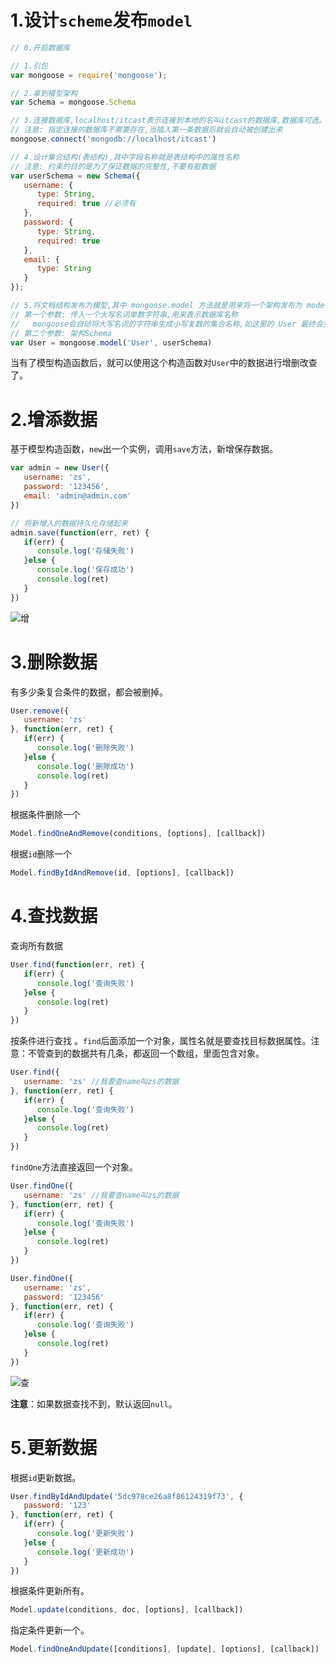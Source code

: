 # 1.设计`scheme`发布`model`

```js
// 0.开启数据库

// 1.引包
var mongoose = require('mongoose');

// 2.拿到模型架构
var Schema = mongoose.Schema

// 3.连接数据库,localhost/itcast表示连接到本地的名叫itcast的数据库,数据库可选。
// 注意: 指定连接的数据库不需要存在,当插入第一条数据后就会自动被创建出来
mongoose.connect('mongodb://localhost/itcast')

// 4.设计集合结构(表结构),其中字段名称就是表结构中的属性名称
// 注意: 约束的目的是为了保证数据的完整性,不要有脏数据
var userSchema = new Schema({
   username: {
      type: String,
      required: true //必须有
   },
   password: {
      type: String,
      required: true
   },
   email: {
      type: String
   }
});

// 5.将文档结构发布为模型,其中 mongoose.model 方法就是用来将一个架构发布为 model 的
// 第一个参数: 传入一个大写名词单数字符串,用来表示数据库名称
//   mongoose会自动将大写名词的字符串生成小写复数的集合名称,如这里的 User 最终会变成 users 集合名称
// 第二个参数: 架构Schema
var User = mongoose.model('User', userSchema)
```

当有了模型构造函数后，就可以使用这个构造函数对`User`中的数据进行增删改查了。

# 2.增添数据

基于模型构造函数，`new`出一个实例，调用`save`方法，新增保存数据。

```js
var admin = new User({
   username: 'zs',
   password: '123456',
   email: 'admin@admin.com'
})

// 将新增入的数据持久化存储起来
admin.save(function(err, ret) {
   if(err) {
      console.log('存储失败')
   }else {
      console.log('保存成功')
      console.log(ret)
   }
})
```

![增](C:\Users\lenovo\Desktop\2019年11月19日始\notes\MongoDB\img\增.PNG)

# 3.删除数据

有多少条复合条件的数据，都会被删掉。

```js
User.remove({
   username: 'zs'
}, function(err, ret) {
   if(err) {
      console.log('删除失败')
   }else {
      console.log('删除成功')
      console.log(ret)
   }
})
```

根据条件删除一个

```js
Model.findOneAndRemove(conditions, [options], [callback])
```

根据`id`删除一个

```js
Model.findByIdAndRemove(id, [options], [callback])
```

# 4.查找数据

查询所有数据

```js
User.find(function(err, ret) {
   if(err) {
      console.log('查询失败')
   }else {
      console.log(ret)
   }
})
```

按条件进行查找 。`find`后面添加一个对象，属性名就是要查找目标数据属性。注意：不管查到的数据共有几条，都返回一个数组，里面包含对象。

```js
User.find({
   username: 'zs' //我要查name叫zs的数据
}, function(err, ret) {
   if(err) {
      console.log('查询失败')
   }else {
      console.log(ret)
   }
})
```

`findOne`方法直接返回一个对象。

```js
User.findOne({
   username: 'zs' //我要查name叫zs的数据
}, function(err, ret) {
   if(err) {
      console.log('查询失败')
   }else {
      console.log(ret)
   }
})
```

```js
User.findOne({
   username: 'zs', 
   password: '123456'
}, function(err, ret) {
   if(err) {
      console.log('查询失败')
   }else {
      console.log(ret)
   }
})
```

![查](C:\Users\lenovo\Desktop\2019年11月19日始\notes\MongoDB\img\查.PNG)

**注意**：如果数据查找不到，默认返回`null`。

# 5.更新数据

根据`id`更新数据。

```js
User.findByIdAndUpdate('5dc978ce26a8f86124319f73', {
   password: '123'
}, function(err, ret) {
   if(err) {
      console.log('更新失败')
   }else {
      console.log('更新成功')
   }
})
```

根据条件更新所有。

```js
Model.update(conditions, doc, [options], [callback])
```

指定条件更新一个。

```js
Model.findOneAndUpdate([conditions], [update], [options], [callback])
```

